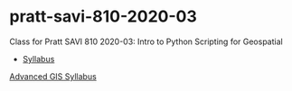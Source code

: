 # pratt-savi-810-2020-03
Class for Pratt SAVI 810 2020-03: Intro to Python Scripting for Geospatial

* [Syllabus](https://docs.google.com/document/d/1KHxT-NkaoXXdSNkK8JlzL2FFgmNoxPQ25fwgtXPnbrY)

[Advanced GIS Syllabus](https://docs.google.com/spreadsheets/d/13b2i2PyFJvWgmZ9if75x0xR81rpibUncmiG-ynWLjxQ/edit#gid=0)
